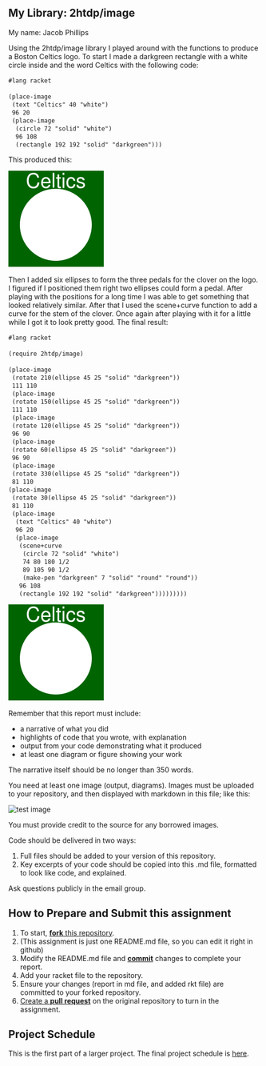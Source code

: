 ## My Library: 2htdp/image
My name: Jacob Phillips

Using the 2htdp/image library I played around with the functions to produce a Boston Celtics logo. To start I made a darkgreen rectangle with a white circle inside and the word Celtics with the following code:
```
#lang racket

(place-image
 (text "Celtics" 40 "white")
 96 20
 (place-image
  (circle 72 "solid" "white")
  96 108
  (rectangle 192 192 "solid" "darkgreen")))
```
This produced this:

![Selection_002](/Selection_002.png?raw=true "Selection_002")

Then I added six ellipses to form the three pedals for the clover on the logo. I figured if I positioned them right two ellipses could form a pedal. After playing with the positions for a long time I was able to get something that looked relatively similar. After that I used the scene+curve function to add a curve for the stem of the clover. Once again after playing with it for a little while I got it to look pretty good.
The final result:

```
#lang racket

(require 2htdp/image)

(place-image
 (rotate 210(ellipse 45 25 "solid" "darkgreen"))
 111 110
 (place-image
 (rotate 150(ellipse 45 25 "solid" "darkgreen"))
 111 110
 (place-image
 (rotate 120(ellipse 45 25 "solid" "darkgreen"))
 96 90
 (place-image
 (rotate 60(ellipse 45 25 "solid" "darkgreen"))
 96 90
 (place-image
 (rotate 330(ellipse 45 25 "solid" "darkgreen"))
 81 110
(place-image
 (rotate 30(ellipse 45 25 "solid" "darkgreen"))
 81 110
 (place-image
  (text "Celtics" 40 "white")
  96 20
  (place-image
   (scene+curve
    (circle 72 "solid" "white")
    74 80 180 1/2
    89 105 90 1/2
    (make-pen "darkgreen" 7 "solid" "round" "round"))
   96 108
   (rectangle 192 192 "solid" "darkgreen")))))))))
```

![Selection_002](/Selection_002.png?raw=true "Selection_002")

Remember that this report must include:

* a narrative of what you did
* highlights of code that you wrote, with explanation
* output from your code demonstrating what it produced
* at least one diagram or figure showing your work


The narrative itself should be no longer than 350 words. 

You need at least one image (output, diagrams). Images must be uploaded to your repository, and then displayed with markdown in this file; like this:

![test image](/testimage.png?raw=true "test image")

You must provide credit to the source for any borrowed images.

Code should be delivered in two ways:

1. Full files should be added to your version of this repository.
1. Key excerpts of your code should be copied into this .md file, formatted to look like code, and explained.

Ask questions publicly in the email group.

## How to Prepare and Submit this assignment

1. To start, [**fork** this repository][forking]. 
  2. (This assignment is just one README.md file, so you can edit it right in github)
1. Modify the README.md file and [**commit**][ref-commit] changes to complete your report.
1. Add your racket file to the repository. 
1. Ensure your changes (report in md file, and added rkt file) are committed to your forked repository.
1. [Create a **pull request**][pull-request] on the original repository to turn in the assignment.

## Project Schedule
This is the first part of a larger project. The final project schedule is [here][schedule].

<!-- Links -->
[schedule]: https://github.com/oplS17projects/FP-Schedule
[markdown]: https://help.github.com/articles/markdown-basics/
[forking]: https://guides.github.com/activities/forking/
[ref-clone]: http://gitref.org/creating/#clone
[ref-commit]: http://gitref.org/basic/#commit
[ref-push]: http://gitref.org/remotes/#push
[pull-request]: https://help.github.com/articles/creating-a-pull-request

